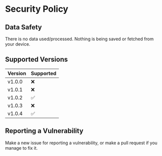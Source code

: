 # Security Policy

## Data Safety
There is no data used/processed. Nothing is being saved or fetched from your device.

## Supported Versions

| Version | Supported |
|---------|-----------|
| v1.0.0  | ❌         |
| v1.0.1  | ❌         |
| v1.0.2  | ✅         |
| v1.0.3  | ❌         |
| v1.0.4  | ✅         |
 
## Reporting a Vulnerability
Make a new issue for reporting a vulnerability, or make a pull request if you manage to fix it.